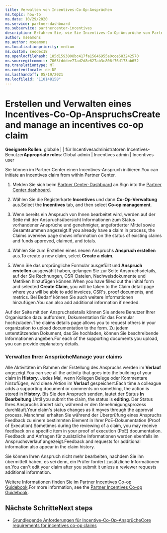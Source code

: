 ```yaml
---
title: Verwalten von Incentives-Co-Op-Ansprüchen
ms.topic: how-to
ms.date: 10/29/2020
ms.service: partner-dashboard
ms.subservice: partnercenter-incentives
description: Erfahren Sie, wie Sie Incentives-Co-Op-Ansprüche von Partner Center initiieren. Alle Aktivitäten im Rahmen der Erstellung des Anspruchs werden im Verlauf angezeigt.
author: mseamons
ms.author: mseamons
ms.localizationpriority: medium
ms.custom: seodec18
ms.openlocfilehash: 185d1593808bc417fa15646955a0cce683242570
ms.sourcegitcommit: 7063fdddee77ad2d8e627ab3c806f76d173ab652
ms.translationtype: MT
ms.contentlocale: de-DE
ms.lasthandoff: 05/19/2021
ms.locfileid: "110148158"
---
```

# <a name="create-and-manage-an-incentives-co-op-claim"></a><span data-ttu-id="70137-104">Erstellen und Verwalten eines Incentives-Co-Op-Anspruchs</span><span class="sxs-lookup"><span data-stu-id="70137-104">Create and manage an incentives co-op claim</span></span>

<span data-ttu-id="70137-105">**Geeignete Rollen:** globale | | für Incentivesadministratoren Incentives-Benutzer</span><span class="sxs-lookup"><span data-stu-id="70137-105">**Appropriate roles**: Global admin | Incentives admin | Incentives user</span></span>

<span data-ttu-id="70137-106">Sie können im Partner Center einen Incentives-Anspruch initiieren.</span><span class="sxs-lookup"><span data-stu-id="70137-106">You can initiate an incentives claim from within Partner Center.</span></span>

1. <span data-ttu-id="70137-107">Melden Sie sich beim [Partner Center-Dashboard](https://partner.microsoft.com/dashboard/) an.</span><span class="sxs-lookup"><span data-stu-id="70137-107">Sign into the [Partner Center dashboard](https://partner.microsoft.com/dashboard/).</span></span>

2. <span data-ttu-id="70137-108">Wählen Sie die Registerkarte **Incentives** und dann **Co-Op-Verwaltung** aus.</span><span class="sxs-lookup"><span data-stu-id="70137-108">Select the **Incentives** tab, and then select **Co-op management**.</span></span>

3. <span data-ttu-id="70137-109">Wenn bereits ein Anspruch von Ihnen bearbeitet wird, werden auf der Seite mit der Anspruchsübersicht Informationen zum Status vorhandener Ansprüche und genehmigter, angeforderter Mittel sowie Gesamtsummen angezeigt.</span><span class="sxs-lookup"><span data-stu-id="70137-109">If you already have a claim in process, the Claims overview page shows information on the status of existing claims and funds approved, claimed, and totals.</span></span>

4. <span data-ttu-id="70137-110">Wählen Sie zum Erstellen eines neuen Anspruchs **Anspruch erstellen** aus.</span><span class="sxs-lookup"><span data-stu-id="70137-110">To create a new claim, select **Create a claim**.</span></span>

5. <span data-ttu-id="70137-111">Wenn Sie das ursprüngliche Formular ausgefüllt und **Anspruch erstellen** ausgewählt haben, gelangen Sie zur Seite Anspruchsdetails, auf der Sie Rechnungen, CSR-Dateien, Nachweisdokumente und Metriken hinzufügen können.</span><span class="sxs-lookup"><span data-stu-id="70137-111">When you have filled out the initial form and selected **Create Claim**, you will be taken to the Claim detail page where you will be able to add invoices, CSR's, proof documents, and metrics.</span></span> <span data-ttu-id="70137-112">Bei Bedarf können Sie auch weitere Informationen hinzufügen.</span><span class="sxs-lookup"><span data-stu-id="70137-112">You can also add additional information if needed.</span></span>

<span data-ttu-id="70137-113">Auf der Seite mit den Anspruchsdetails können Sie andere Benutzer Ihrer Organisation dazu auffordern, Dokumentation für das Formular hochzuladen.</span><span class="sxs-lookup"><span data-stu-id="70137-113">The claims details page allows you to request others in your organization to upload documentation to the form.</span></span> <span data-ttu-id="70137-114">Zu jedem unterstützenden Dokument, das Sie hochladen, können Sie beschreibende Informationen angeben.</span><span class="sxs-lookup"><span data-stu-id="70137-114">For each of the supporting documents you upload, you can provide explanatory details.</span></span> 

### <a name="manage-your-claims"></a><span data-ttu-id="70137-115">Verwalten Ihrer Ansprüche</span><span class="sxs-lookup"><span data-stu-id="70137-115">Manage your claims</span></span>

<span data-ttu-id="70137-116">Alle Aktivitäten im Rahmen der Erstellung des Anspruchs werden im **Verlauf** angezeigt.</span><span class="sxs-lookup"><span data-stu-id="70137-116">You can see all the activity that goes into the building of your claim in **History**.</span></span> <span data-ttu-id="70137-117">Jedes Mal, wenn Kollegen Belege oder Kommentare hinzufügen, wird diese Aktion im **Verlauf** gespeichert.</span><span class="sxs-lookup"><span data-stu-id="70137-117">Each time a colleague adds a supporting document or comments on something, the action is stored in **History**.</span></span> <span data-ttu-id="70137-118">Bis Sie den Anspruch senden, lautet der Status **In Bearbeitung**.</span><span class="sxs-lookup"><span data-stu-id="70137-118">Until you submit the claim, the status is **editing**.</span></span> <span data-ttu-id="70137-119">Der Status Ihres Anspruchs ändert sich, während er den Genehmigungsprozess durchläuft.</span><span class="sxs-lookup"><span data-stu-id="70137-119">Your claim's status changes as it moves through the approval process.</span></span> <span data-ttu-id="70137-120">Manchmal erhalten Sie während der Überprüfung eines Anspruchs Feedback zu einem bestimmten Element in Ihrer PoE-Dokumentation (Proof of Execution).</span><span class="sxs-lookup"><span data-stu-id="70137-120">Sometimes during the reviewing of a claim, you may receive feedback on a specific item in your proof of execution (PoE) documentation.</span></span> <span data-ttu-id="70137-121">Feedback und Anfragen für zusätzliche Informationen werden ebenfalls im Anspruchsverlauf angezeigt.</span><span class="sxs-lookup"><span data-stu-id="70137-121">Feedback and requests for additional information also appear in the claim history.</span></span>

<span data-ttu-id="70137-122">Sie können Ihren Anspruch nicht mehr bearbeiten, nachdem Sie ihn übermittelt haben, es sei denn, ein Prüfer fordert zusätzliche Informationen an.</span><span class="sxs-lookup"><span data-stu-id="70137-122">You can't edit your claim after you submit it unless a reviewer requests additional information.</span></span>

<span data-ttu-id="70137-123">Weitere Informationen finden Sie im [Partner Incentives Co-op Guidebook](https://assetsprod.microsoft.com/co-op-guidebook.pdf).</span><span class="sxs-lookup"><span data-stu-id="70137-123">For more information, see the [Partner Incentives Co-op Guidebook](https://assetsprod.microsoft.com/co-op-guidebook.pdf).</span></span>

## <a name="next-steps"></a><span data-ttu-id="70137-124">Nächste Schritte</span><span class="sxs-lookup"><span data-stu-id="70137-124">Next steps</span></span>

- [<span data-ttu-id="70137-125">Grundlegende Anforderungen für Incentive-Co-Op-Ansprüche</span><span class="sxs-lookup"><span data-stu-id="70137-125">Core requirements for incentives co-op claims</span></span>](core-requirements.md)